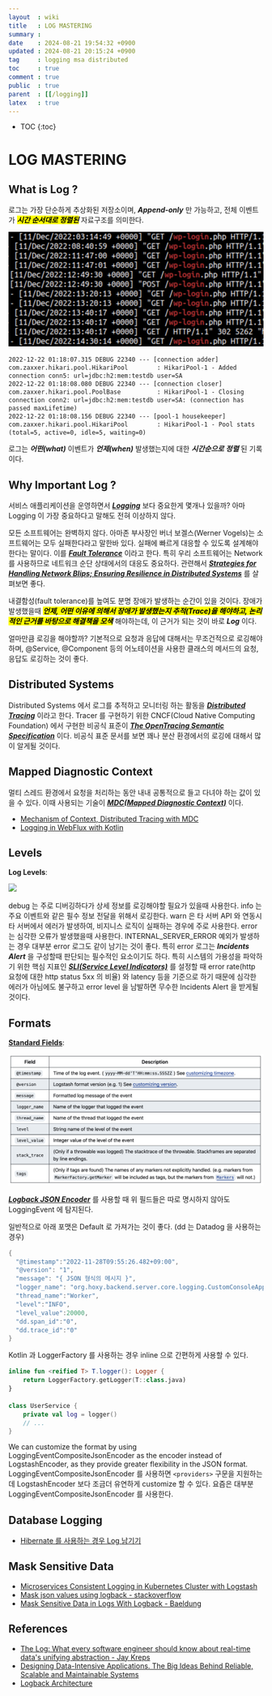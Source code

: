 ```yaml
---
layout  : wiki
title   : LOG MASTERING
summary : 
date    : 2024-08-21 19:54:32 +0900
updated : 2024-08-21 20:15:24 +0900
tag     : logging msa distributed
toc     : true
comment : true
public  : true
parent  : [[/logging]]
latex   : true
---
```

* TOC
{:toc}

# LOG MASTERING

## What is Log ?

로그는 가장 단순하게 추상화된 저장소이며, ___Append-only___ 만 가능하고, 전체 이벤트가 <mark><em><strong>시간 순서대로 정렬된</strong></em></mark> 자료구조를 의미한다.

![](/resource/wiki/logging-mastering/log.png)

```
2022-12-22 01:18:07.315 DEBUG 22340 --- [connection adder] com.zaxxer.hikari.pool.HikariPool        : HikariPool-1 - Added connection conn5: url=jdbc:h2:mem:testdb user=SA
2022-12-22 01:18:08.080 DEBUG 22340 --- [connection closer] com.zaxxer.hikari.pool.PoolBase          : HikariPool-1 - Closing connection conn2: url=jdbc:h2:mem:testdb user=SA: (connection has passed maxLifetime)
2022-12-22 01:18:08.156 DEBUG 22340 --- [pool-1 housekeeper] com.zaxxer.hikari.pool.HikariPool        : HikariPool-1 - Pool stats (total=5, active=0, idle=5, waiting=0)
```

로그는 ___어떤(what)___ 이벤트가 ___언제(when)___ 발생했는지에 대한 ___시간순으로 정렬___ 된 기록이다.

## Why Important Log ?

서비스 애플리케이션을 운영하면서 ___[Logging](https://en.wikipedia.org/wiki/Logging_(computing))___ 보다 중요한게 몇개나 있을까? 아마 Logging 이 가장 중요하다고 말해도 전혀 이상하지 않다.

모든 소프트웨어는 완벽하지 않다. 아마존 부사장인 버너 보겔스(Werner Vogels)는 소프트웨어는 모두 실패한다라고 말한바 있다. 실패에 빠르게 대응할 수 있도록 설계해야 한다는 말이다. 이를 ___[Fault Tolerance](https://baekjungho.github.io/wiki/msa/msa-fault-tolerance/)___ 이라고 한다.
특히 우리 소프트웨어는 Network 를 사용하므로 네트워크 순단 상태에서의 대응도 중요하다. 관련해서 ___[Strategies for Handling Network Blips; Ensuring Resilience in Distributed Systems](https://baekjungho.github.io/wiki/network/network-blip/)___ 를 살펴보면 좋다.

내결함성(fault tolerance)를 높여도 분명 장애가 발생하는 순간이 있을 것이다. 장애가 발생했을때 <mark><em><strong>언제, 어떤 이유에 의해서 장애가 발생했는지 추적(Trace)을 해야하고, 논리적인 근거를 바탕으로 해결책을 모색</strong></em></mark> 해야하는데, 이 근거가 되는 것이 바로 ___Log___ 이다.

얼마만큼 로깅을 해야할까? 기본적으로 요청과 응답에 대해서는 무조건적으로 로깅해야 하며, @Service, @Component 등의 어노테이션을 사용한 클래스의 메서드의 요청, 응답도 로깅하는 것이 좋다.

## Distributed Systems

Distributed Systems 에서 로그를 추적하고 모니터링 하는 활동을 ___[Distributed Tracing](https://baekjungho.github.io/wiki/observability/msa-distributed-tracing/)___ 이라고 한다. 
Tracer 를 구현하기 위한 CNCF(Cloud Native Computing Foundation) 에서 구현한 비공식 표준이 ___[The OpenTracing Semantic Specification](https://github.com/opentracing/specification/blob/master/specification.md)___ 이다. 
비공식 표준 문서를 보면 꽤나 분산 환경에서의 로깅에 대해서 많이 알게될 것이다.

## Mapped Diagnostic Context

멀티 스레드 환경에서 요청을 처리하는 동안 내내 공통적으로 들고 다녀야 하는 값이 있을 수 있다. 이때 사용되는 기술이 ___[MDC(Mapped Diagnostic Context)](https://baekjungho.github.io/wiki/spring/spring-mdc/)___ 이다.

- [Mechanism of Context, Distributed Tracing with MDC](https://baekjungho.github.io/wiki/reactive/reactive-context/)
- [Logging in WebFlux with Kotlin](https://baekjungho.github.io/wiki/logging/logging-webflux-kotlin/)

## Levels

__Log Levels__:

![](/resource/wiki/auth-jwt/level.png)

debug 는 주로 디버깅하다가 상세 정보를 로깅해야할 필요가 있을때 사용한다. info 는 주요 이벤트와 같은 필수 정보 전달을 위해서 로깅한다.
warn 은 타 서버 API 와 연동시 타 서버에서 에러가 발생하여, 비지니스 로직이 실패하는 경우에 주로 사용한다. error 는 심각한 오류가 발생했을때 사용한다.
INTERNAL_SERVER_ERROR 예외가 발생하는 경우 대부분 error 로그도 같이 남기는 것이 좋다.
특히 error 로그는 ___Incidents Alert___ 을 구성할때 판단되는 필수적인 요소이기도 하다. 특히 시스템의 가용성을 파악하기 위한 핵심 지표인 ___[SLI(Service Level Indicators)](https://baekjungho.github.io/wiki/devops/devops-sre/)___ 를 설정할 때 error rate(http 요청에 대한 http status 5xx 의 비율) 와 latency 등을 기준으로 하기 때문에
심각한 에러가 아님에도 불구하고 error level 을 남발하면 무수한 Incidents Alert 을 받게될 것이다.

## Formats

__[Standard Fields](https://github.com/liangyanfeng/logstash-logback-encoder/tree/master)__:

![](/resource/wiki/logging-mastering/standard-fields.png)

___[Logback JSON Encoder](https://github.com/liangyanfeng/logstash-logback-encoder/tree/master)___ 를 사용할 때 위 필드들은 따로 명시하지 않아도 LoggingEvent 에 탐지된다.

일반적으로 아래 포맷은 Default 로 가져가는 것이 좋다. (dd 는 Datadog 을 사용하는 경우)

```kotlin
{
  "@timestamp":"2022-11-28T09:55:26.482+09:00",
  "@version": "1",
  "message": "{ JSON 형식의 메시지 }",
  "logger_name": "org.hoxy.backend.server.core.logging.CustomConsoleAppender",
  "thread_name":"Worker",
  "level":"INFO",
  "level_value":20000,
  "dd.span_id":"0",
  "dd.trace_id":"0"
}
```

Kotlin 과 LoggerFactory 를 사용하는 경우 inline 으로 간편하게 사용할 수 있다.

```kotlin
inline fun <reified T> T.logger(): Logger {
    return LoggerFactory.getLogger(T::class.java)
}

class UserService {
    private val log = logger()
    // ...
}
```

We can customize the format by using LoggingEventCompositeJsonEncoder as the encoder instead of LogstashEncoder, as they provide greater flexibility in the JSON format.
LoggingEventCompositeJsonEncoder 를 사용하면 `<providers>` 구문을 지원하는데 LogstashEncoder 보다 조금더 유연하게 customize 할 수 있다. 
요즘은 대부분 LoggingEventCompositeJsonEncoder 를 사용한다.

## Database Logging

- [Hibernate 를 사용하는 경우 Log 남기기](https://kwonnam.pe.kr/wiki/java/hibernate/log#log4j)

## Mask Sensitive Data

- [Microservices Consistent Logging in Kubernetes Cluster with Logstash](https://www.linkedin.com/pulse/microservices-consistent-logging-kubernetes-cluster-logstash-jain/)
- [Mask json values using logback - stackoverflow](https://stackoverflow.com/questions/69623161/mask-json-values-using-logback)
- [Mask Sensitive Data in Logs With Logback - Baeldung](https://www.baeldung.com/logback-mask-sensitive-data)

## References

- [The Log: What every software engineer should know about real-time data's unifying abstraction - Jay Kreps](https://engineering.linkedin.com/distributed-systems/log-what-every-software-engineer-should-know-about-real-time-datas-unifying)
- [Designing Data-Intensive Applications. The Big Ideas Behind Reliable, Scalable and Maintainable Systems](https://ebrary.net/64591/computer_science/designing_data-intensive_applications_the_big_ideas_behind_reliable_scalable_and_maintainable_syst)
- [Logback Architecture](https://logback.qos.ch/manual/architecture.html)